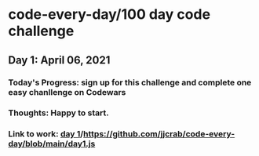 # code-every-day/100 day code challenge

## Day 1: April 06, 2021

### Today's Progress: sign up for this challenge and complete one easy chanllenge on Codewars

### Thoughts: Happy to start.

### Link to work: [day 1](day1.js)/https://github.com/jjcrab/code-every-day/blob/main/day1.js
